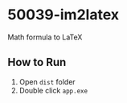 # 50039-im2latex

Math formula to LaTeX

## How to Run

1. Open `dist` folder
2. Double click `app.exe`
